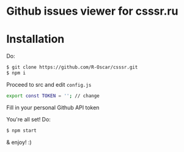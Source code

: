 # Github issues viewer for csssr.ru

# Installation
Do:
```sh
$ git clone https://github.com/R-Oscar/csssr.git
$ npm i
```
Proceed to src and edit `config.js`
```sh
export const TOKEN = ''; // change
```

Fill in your personal Github API token

You're all set! Do:

```sh
$ npm start
```

& enjoy! :)

